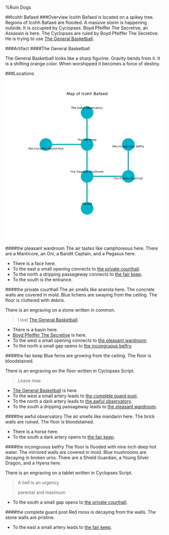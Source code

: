 %Ruin Dogs

##Icohh Bafaed
###Overview
Icohh Bafaed is located on a spikey tree. Regions of Icohh Bafaed are flooded. A massive storm is happening outside. It is occupied by Cyclopses. <a name="Boyd-Pfeiffer-The-Secretive"></a>Boyd Pfeiffer The Secretive, an Assassin is here. The Cyclopses are ruled by Boyd Pfeiffer The Secretive. He  is trying to use [The General Basketball](#The-General-Basketball). 



###Artifact
####<a name="The-General-Basketball"></a>The General Basketball


The General Basketball looks like a sharp figurine. Gravity bends from it. It is a shifting orange color. When worshipped it becomes a force of destiny. 





###Locations


![](../v2/images/Icohh-Bafaed.png)

####<a name="the-pleasant-wardroom"></a>the pleasant wardroom
The air tastes like camphoreous here. There are a Manticore, an Oni, a Bandit Captain, and a Pegasus here. 



* There is a face here.
* To the east a small opening connects to [the private courthall](#the-private-courthall).
* To the north a dripping passageway connects to [the fair keep](#the-fair-keep).
* To the south is the entrance.


####<a name="the-private-courthall"></a>the private courthall
The air smells like acerola here. The concrete walls are covered in mold. Blue lichens are swaying from the ceiling. The floor is cluttered with debris. 

There is an engraving on a stone written in common. 

> I lost [The General Basketball](#The-General-Basketball).
>


* There is a basin here.
* [Boyd Pfeiffer The Secretive](#Boyd-Pfeiffer-The-Secretive) is here.
* To the west a small opening connects to [the pleasant wardroom](#the-pleasant-wardroom).
* To the north a small gap opens to [the incongruous belfry](#the-incongruous-belfry).


####<a name="the-fair-keep"></a>the fair keep
Blue ferns are growing from the ceiling. The floor is bloodstained. 

There is an engraving on the floor written in Cyclopses Script. 

> Leave now.
>


* [The General Basketball](#The-General-Basketball) is here.
* To the west a small artery leads to [the complete guard post](#the-complete-guard-post).
* To the north a dark artery leads to [the awful observatory](#the-awful-observatory).
* To the south a dripping passageway leads to [the pleasant wardroom](#the-pleasant-wardroom).


####<a name="the-awful-observatory"></a>the awful observatory
The air smells like mandarin here. The brick walls are ruined. The floor is bloodstained. 



* There is a horse here.
* To the south a dark artery opens to [the fair keep](#the-fair-keep).


####<a name="the-incongruous-belfry"></a>the incongruous belfry
The floor is flooded with nine inch deep hot water. The mirrored walls are covered in mold. Blue mushrooms are decaying in broken urns. There are a Shield Guardian, a Young Silver Dragon, and a Hyena here. 

There is an engraving on a tablet written in Cyclopses Script. 

> A bell is an urgency
>
> parental and maximum
>


* To the south a small gap opens to [the private courthall](#the-private-courthall).


####<a name="the-complete-guard-post"></a>the complete guard post
Red moss is decaying from the walls. The stone walls are pristine. 



* To the east a small artery leads to [the fair keep](#the-fair-keep).



